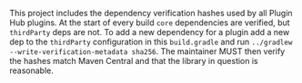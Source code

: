 This project includes the dependency verification hashes used by all Plugin Hub plugins.
At the start of every build `core` dependencies are verified, but `thirdParty` deps are not.
To add a new dependency for a plugin add a new dep to the `thirdParty` configuration in this
`build.gradle` and run `../gradlew --write-verification-metadata sha256`. The maintainer MUST
then verify the hashes match Maven Central and that the library in question is reasonable.